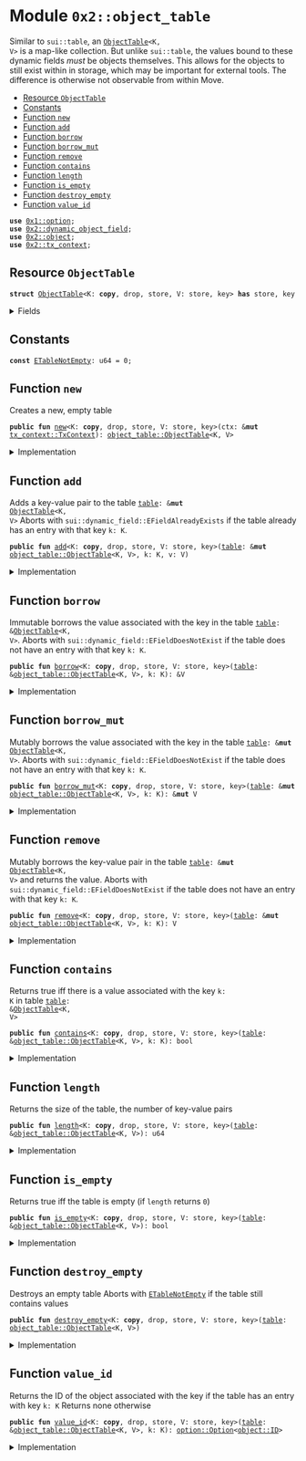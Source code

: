 
<a name="0x2_object_table"></a>

# Module `0x2::object_table`

Similar to <code>sui::table</code>, an <code><a href="object_table.md#0x2_object_table_ObjectTable">ObjectTable</a>&lt;K, V&gt;</code> is a map-like collection. But unlike
<code>sui::table</code>, the values bound to these dynamic fields _must_ be objects themselves. This allows
for the objects to still exist within in storage, which may be important for external tools.
The difference is otherwise not observable from within Move.


-  [Resource `ObjectTable`](#0x2_object_table_ObjectTable)
-  [Constants](#@Constants_0)
-  [Function `new`](#0x2_object_table_new)
-  [Function `add`](#0x2_object_table_add)
-  [Function `borrow`](#0x2_object_table_borrow)
-  [Function `borrow_mut`](#0x2_object_table_borrow_mut)
-  [Function `remove`](#0x2_object_table_remove)
-  [Function `contains`](#0x2_object_table_contains)
-  [Function `length`](#0x2_object_table_length)
-  [Function `is_empty`](#0x2_object_table_is_empty)
-  [Function `destroy_empty`](#0x2_object_table_destroy_empty)
-  [Function `value_id`](#0x2_object_table_value_id)


<pre><code><b>use</b> <a href="">0x1::option</a>;
<b>use</b> <a href="dynamic_object_field.md#0x2_dynamic_object_field">0x2::dynamic_object_field</a>;
<b>use</b> <a href="object.md#0x2_object">0x2::object</a>;
<b>use</b> <a href="tx_context.md#0x2_tx_context">0x2::tx_context</a>;
</code></pre>



<a name="0x2_object_table_ObjectTable"></a>

## Resource `ObjectTable`



<pre><code><b>struct</b> <a href="object_table.md#0x2_object_table_ObjectTable">ObjectTable</a>&lt;K: <b>copy</b>, drop, store, V: store, key&gt; <b>has</b> store, key
</code></pre>



<details>
<summary>Fields</summary>


<dl>
<dt>
<code>id: <a href="object.md#0x2_object_UID">object::UID</a></code>
</dt>
<dd>
 the ID of this table
</dd>
<dt>
<code>size: u64</code>
</dt>
<dd>
 the number of key-value pairs in the table
</dd>
</dl>


</details>

<a name="@Constants_0"></a>

## Constants


<a name="0x2_object_table_ETableNotEmpty"></a>



<pre><code><b>const</b> <a href="object_table.md#0x2_object_table_ETableNotEmpty">ETableNotEmpty</a>: u64 = 0;
</code></pre>



<a name="0x2_object_table_new"></a>

## Function `new`

Creates a new, empty table


<pre><code><b>public</b> <b>fun</b> <a href="object_table.md#0x2_object_table_new">new</a>&lt;K: <b>copy</b>, drop, store, V: store, key&gt;(ctx: &<b>mut</b> <a href="tx_context.md#0x2_tx_context_TxContext">tx_context::TxContext</a>): <a href="object_table.md#0x2_object_table_ObjectTable">object_table::ObjectTable</a>&lt;K, V&gt;
</code></pre>



<details>
<summary>Implementation</summary>


<pre><code><b>public</b> <b>fun</b> <a href="object_table.md#0x2_object_table_new">new</a>&lt;K: <b>copy</b> + drop + store, V: key + store&gt;(ctx: &<b>mut</b> TxContext): <a href="object_table.md#0x2_object_table_ObjectTable">ObjectTable</a>&lt;K, V&gt; {
    <a href="object_table.md#0x2_object_table_ObjectTable">ObjectTable</a> {
        id: <a href="object.md#0x2_object_new">object::new</a>(ctx),
        size: 0,
    }
}
</code></pre>



</details>

<a name="0x2_object_table_add"></a>

## Function `add`

Adds a key-value pair to the table <code><a href="table.md#0x2_table">table</a>: &<b>mut</b> <a href="object_table.md#0x2_object_table_ObjectTable">ObjectTable</a>&lt;K, V&gt;</code>
Aborts with <code>sui::dynamic_field::EFieldAlreadyExists</code> if the table already has an entry with
that key <code>k: K</code>.


<pre><code><b>public</b> <b>fun</b> <a href="object_table.md#0x2_object_table_add">add</a>&lt;K: <b>copy</b>, drop, store, V: store, key&gt;(<a href="table.md#0x2_table">table</a>: &<b>mut</b> <a href="object_table.md#0x2_object_table_ObjectTable">object_table::ObjectTable</a>&lt;K, V&gt;, k: K, v: V)
</code></pre>



<details>
<summary>Implementation</summary>


<pre><code><b>public</b> <b>fun</b> <a href="object_table.md#0x2_object_table_add">add</a>&lt;K: <b>copy</b> + drop + store, V: key + store&gt;(<a href="table.md#0x2_table">table</a>: &<b>mut</b> <a href="object_table.md#0x2_object_table_ObjectTable">ObjectTable</a>&lt;K, V&gt;, k: K, v: V) {
    ofield::add(&<b>mut</b> <a href="table.md#0x2_table">table</a>.id, k, v);
    <a href="table.md#0x2_table">table</a>.size = <a href="table.md#0x2_table">table</a>.size + 1;
}
</code></pre>



</details>

<a name="0x2_object_table_borrow"></a>

## Function `borrow`

Immutable borrows the value associated with the key in the table <code><a href="table.md#0x2_table">table</a>: &<a href="object_table.md#0x2_object_table_ObjectTable">ObjectTable</a>&lt;K, V&gt;</code>.
Aborts with <code>sui::dynamic_field::EFieldDoesNotExist</code> if the table does not have an entry with
that key <code>k: K</code>.


<pre><code><b>public</b> <b>fun</b> <a href="object_table.md#0x2_object_table_borrow">borrow</a>&lt;K: <b>copy</b>, drop, store, V: store, key&gt;(<a href="table.md#0x2_table">table</a>: &<a href="object_table.md#0x2_object_table_ObjectTable">object_table::ObjectTable</a>&lt;K, V&gt;, k: K): &V
</code></pre>



<details>
<summary>Implementation</summary>


<pre><code><b>public</b> <b>fun</b> <a href="object_table.md#0x2_object_table_borrow">borrow</a>&lt;K: <b>copy</b> + drop + store, V: key + store&gt;(<a href="table.md#0x2_table">table</a>: &<a href="object_table.md#0x2_object_table_ObjectTable">ObjectTable</a>&lt;K, V&gt;, k: K): &V {
    ofield::borrow(&<a href="table.md#0x2_table">table</a>.id, k)
}
</code></pre>



</details>

<a name="0x2_object_table_borrow_mut"></a>

## Function `borrow_mut`

Mutably borrows the value associated with the key in the table <code><a href="table.md#0x2_table">table</a>: &<b>mut</b> <a href="object_table.md#0x2_object_table_ObjectTable">ObjectTable</a>&lt;K, V&gt;</code>.
Aborts with <code>sui::dynamic_field::EFieldDoesNotExist</code> if the table does not have an entry with
that key <code>k: K</code>.


<pre><code><b>public</b> <b>fun</b> <a href="object_table.md#0x2_object_table_borrow_mut">borrow_mut</a>&lt;K: <b>copy</b>, drop, store, V: store, key&gt;(<a href="table.md#0x2_table">table</a>: &<b>mut</b> <a href="object_table.md#0x2_object_table_ObjectTable">object_table::ObjectTable</a>&lt;K, V&gt;, k: K): &<b>mut</b> V
</code></pre>



<details>
<summary>Implementation</summary>


<pre><code><b>public</b> <b>fun</b> <a href="object_table.md#0x2_object_table_borrow_mut">borrow_mut</a>&lt;K: <b>copy</b> + drop + store, V: key + store&gt;(
    <a href="table.md#0x2_table">table</a>: &<b>mut</b> <a href="object_table.md#0x2_object_table_ObjectTable">ObjectTable</a>&lt;K, V&gt;,
    k: K,
): &<b>mut</b> V {
    ofield::borrow_mut(&<b>mut</b> <a href="table.md#0x2_table">table</a>.id, k)
}
</code></pre>



</details>

<a name="0x2_object_table_remove"></a>

## Function `remove`

Mutably borrows the key-value pair in the table <code><a href="table.md#0x2_table">table</a>: &<b>mut</b> <a href="object_table.md#0x2_object_table_ObjectTable">ObjectTable</a>&lt;K, V&gt;</code> and returns the
value.
Aborts with <code>sui::dynamic_field::EFieldDoesNotExist</code> if the table does not have an entry with
that key <code>k: K</code>.


<pre><code><b>public</b> <b>fun</b> <a href="object_table.md#0x2_object_table_remove">remove</a>&lt;K: <b>copy</b>, drop, store, V: store, key&gt;(<a href="table.md#0x2_table">table</a>: &<b>mut</b> <a href="object_table.md#0x2_object_table_ObjectTable">object_table::ObjectTable</a>&lt;K, V&gt;, k: K): V
</code></pre>



<details>
<summary>Implementation</summary>


<pre><code><b>public</b> <b>fun</b> <a href="object_table.md#0x2_object_table_remove">remove</a>&lt;K: <b>copy</b> + drop + store, V: key + store&gt;(<a href="table.md#0x2_table">table</a>: &<b>mut</b> <a href="object_table.md#0x2_object_table_ObjectTable">ObjectTable</a>&lt;K, V&gt;, k: K): V {
    <b>let</b> v = ofield::remove(&<b>mut</b> <a href="table.md#0x2_table">table</a>.id, k);
    <a href="table.md#0x2_table">table</a>.size = <a href="table.md#0x2_table">table</a>.size - 1;
    v
}
</code></pre>



</details>

<a name="0x2_object_table_contains"></a>

## Function `contains`

Returns true iff there is a value associated with the key <code>k: K</code> in table
<code><a href="table.md#0x2_table">table</a>: &<a href="object_table.md#0x2_object_table_ObjectTable">ObjectTable</a>&lt;K, V&gt;</code>


<pre><code><b>public</b> <b>fun</b> <a href="object_table.md#0x2_object_table_contains">contains</a>&lt;K: <b>copy</b>, drop, store, V: store, key&gt;(<a href="table.md#0x2_table">table</a>: &<a href="object_table.md#0x2_object_table_ObjectTable">object_table::ObjectTable</a>&lt;K, V&gt;, k: K): bool
</code></pre>



<details>
<summary>Implementation</summary>


<pre><code><b>public</b> <b>fun</b> <a href="object_table.md#0x2_object_table_contains">contains</a>&lt;K: <b>copy</b> + drop + store, V: key + store&gt;(<a href="table.md#0x2_table">table</a>: &<a href="object_table.md#0x2_object_table_ObjectTable">ObjectTable</a>&lt;K, V&gt;, k: K): bool {
    ofield::exists_&lt;K&gt;(&<a href="table.md#0x2_table">table</a>.id, k)
}
</code></pre>



</details>

<a name="0x2_object_table_length"></a>

## Function `length`

Returns the size of the table, the number of key-value pairs


<pre><code><b>public</b> <b>fun</b> <a href="object_table.md#0x2_object_table_length">length</a>&lt;K: <b>copy</b>, drop, store, V: store, key&gt;(<a href="table.md#0x2_table">table</a>: &<a href="object_table.md#0x2_object_table_ObjectTable">object_table::ObjectTable</a>&lt;K, V&gt;): u64
</code></pre>



<details>
<summary>Implementation</summary>


<pre><code><b>public</b> <b>fun</b> <a href="object_table.md#0x2_object_table_length">length</a>&lt;K: <b>copy</b> + drop + store, V: key + store&gt;(<a href="table.md#0x2_table">table</a>: &<a href="object_table.md#0x2_object_table_ObjectTable">ObjectTable</a>&lt;K, V&gt;): u64 {
    <a href="table.md#0x2_table">table</a>.size
}
</code></pre>



</details>

<a name="0x2_object_table_is_empty"></a>

## Function `is_empty`

Returns true iff the table is empty (if <code>length</code> returns <code>0</code>)


<pre><code><b>public</b> <b>fun</b> <a href="object_table.md#0x2_object_table_is_empty">is_empty</a>&lt;K: <b>copy</b>, drop, store, V: store, key&gt;(<a href="table.md#0x2_table">table</a>: &<a href="object_table.md#0x2_object_table_ObjectTable">object_table::ObjectTable</a>&lt;K, V&gt;): bool
</code></pre>



<details>
<summary>Implementation</summary>


<pre><code><b>public</b> <b>fun</b> <a href="object_table.md#0x2_object_table_is_empty">is_empty</a>&lt;K: <b>copy</b> + drop + store, V: key + store&gt;(<a href="table.md#0x2_table">table</a>: &<a href="object_table.md#0x2_object_table_ObjectTable">ObjectTable</a>&lt;K, V&gt;): bool {
    <a href="table.md#0x2_table">table</a>.size == 0
}
</code></pre>



</details>

<a name="0x2_object_table_destroy_empty"></a>

## Function `destroy_empty`

Destroys an empty table
Aborts with <code><a href="object_table.md#0x2_object_table_ETableNotEmpty">ETableNotEmpty</a></code> if the table still contains values


<pre><code><b>public</b> <b>fun</b> <a href="object_table.md#0x2_object_table_destroy_empty">destroy_empty</a>&lt;K: <b>copy</b>, drop, store, V: store, key&gt;(<a href="table.md#0x2_table">table</a>: <a href="object_table.md#0x2_object_table_ObjectTable">object_table::ObjectTable</a>&lt;K, V&gt;)
</code></pre>



<details>
<summary>Implementation</summary>


<pre><code><b>public</b> <b>fun</b> <a href="object_table.md#0x2_object_table_destroy_empty">destroy_empty</a>&lt;K: <b>copy</b> + drop + store, V: key + store&gt;(<a href="table.md#0x2_table">table</a>: <a href="object_table.md#0x2_object_table_ObjectTable">ObjectTable</a>&lt;K, V&gt;) {
    <b>let</b> <a href="object_table.md#0x2_object_table_ObjectTable">ObjectTable</a> { id, size } = <a href="table.md#0x2_table">table</a>;
    <b>assert</b>!(size == 0, <a href="object_table.md#0x2_object_table_ETableNotEmpty">ETableNotEmpty</a>);
    <a href="object.md#0x2_object_delete">object::delete</a>(id)
}
</code></pre>



</details>

<a name="0x2_object_table_value_id"></a>

## Function `value_id`

Returns the ID of the object associated with the key if the table has an entry with key <code>k: K</code>
Returns none otherwise


<pre><code><b>public</b> <b>fun</b> <a href="object_table.md#0x2_object_table_value_id">value_id</a>&lt;K: <b>copy</b>, drop, store, V: store, key&gt;(<a href="table.md#0x2_table">table</a>: &<a href="object_table.md#0x2_object_table_ObjectTable">object_table::ObjectTable</a>&lt;K, V&gt;, k: K): <a href="_Option">option::Option</a>&lt;<a href="object.md#0x2_object_ID">object::ID</a>&gt;
</code></pre>



<details>
<summary>Implementation</summary>


<pre><code><b>public</b> <b>fun</b> <a href="object_table.md#0x2_object_table_value_id">value_id</a>&lt;K: <b>copy</b> + drop + store, V: key + store&gt;(
    <a href="table.md#0x2_table">table</a>: &<a href="object_table.md#0x2_object_table_ObjectTable">ObjectTable</a>&lt;K, V&gt;,
    k: K,
): Option&lt;ID&gt; {
    ofield::id(&<a href="table.md#0x2_table">table</a>.id, k)
}
</code></pre>



</details>
